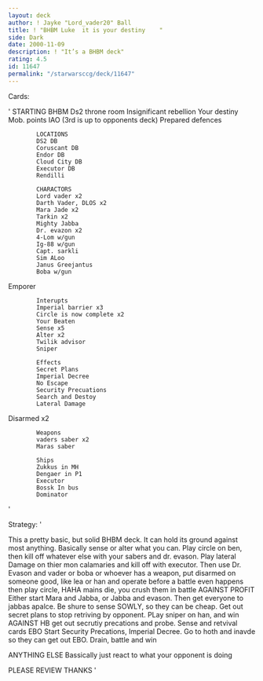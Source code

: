```yaml
---
layout: deck
author: ! Jayke "Lord_vader20" Ball
title: ! "BHBM Luke  it is your destiny    "
side: Dark
date: 2000-11-09
description: ! "It’s a BHBM deck"
rating: 4.5
id: 11647
permalink: "/starwarsccg/deck/11647"
---
```

Cards: 

'
		    STARTING
		    BHBM
		    Ds2 throne room
		    Insignificant rebellion
		    Your destiny
		    Mob. points
		    IAO
		    (3rd is up to opponents deck)
		    Prepared defences

		    LOCATIONS
		    DS2 DB
		    Coruscant DB
		    Endor DB
		    Cloud City DB
		    Executor DB
		    Rendilli

		    CHARACTORS
		    Lord vader x2
		    Darth Vader, DLOS x2
		    Mara Jade x2
		    Tarkin x2
		    Mighty Jabba
		    Dr. evazon x2
		    4-Lom w/gun
		    Ig-88 w/gun
		    Capt. sarkli
		    Sim ALoo
		    Janus Greejantus
		    Boba w/gun
Emporer

		    Interupts
		    Imperial barrier x3
		    Circle is now complete x2
		    Your Beaten
		    Sense x5
		    Alter x2
		    Twilik advisor
		    Sniper

		    Effects
		    Secret Plans
		    Imperial Decree
		    No Escape
		    Security Precuations
		    Search and Destoy
		    Lateral Damage
Disarmed x2

		    Weapons
		    vaders saber x2
		    Maras saber

		    Ships
		    Zukkus in MH
		    Dengaer in P1
		    Executor
		    Bossk In bus
		    Dominator
'

Strategy: '

 This a pretty basic, but solid BHBM deck.
		    It can hold its ground against most
		    anything. Basically sense or alter what you
		    can. Play circle
		    on ben, then kill off whatever else with your
		    sabers and dr. evason. Play lateral Damage
		    on thier mon calamaries and kill off with
		    executor. Then use Dr. Evason and vader or boba or whoever has a weapon, put disarmed on someone good, like lea or han and operate before a battle even happens then play circle, HAHA mains die, you crush them in battle
		    AGAINST PROFIT
		    Either start Mara and Jabba, or Jabba and
		    evason. Then get everyone to jabbas
		    apalce. Be shure to sense SOWLY, so
		    they can be cheap. Get out secret plans to
		    stop retriving by opponent. PLay sniper on
		    han, and win
		    AGAINST HB
		    get out secrutiy precations and probe.
		    Sense and retvival cards
EBO
Start Security Precations, Imperial Decree. Go to hoth and inavde so they can get out EBO. Drain, battle and win

ANYTHING ELSE
Bassically just react to what your opponent is doing

PLEASE REVIEW THANKS	'

